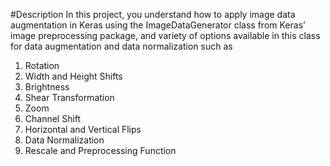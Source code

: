 #Description
In this project, you understand how to apply image data augmentation in Keras using the ImageDataGenerator class from Keras’ image preprocessing package, 
and variety of options available in this class for data augmentation and data normalization such as
  1. Rotation
  2. Width and Height Shifts
  3. Brightness
  4. Shear Transformation
  5. Zoom
  6. Channel Shift
  7. Horizontal and Vertical Flips
  8. Data Normalization
  9. Rescale and Preprocessing Function
